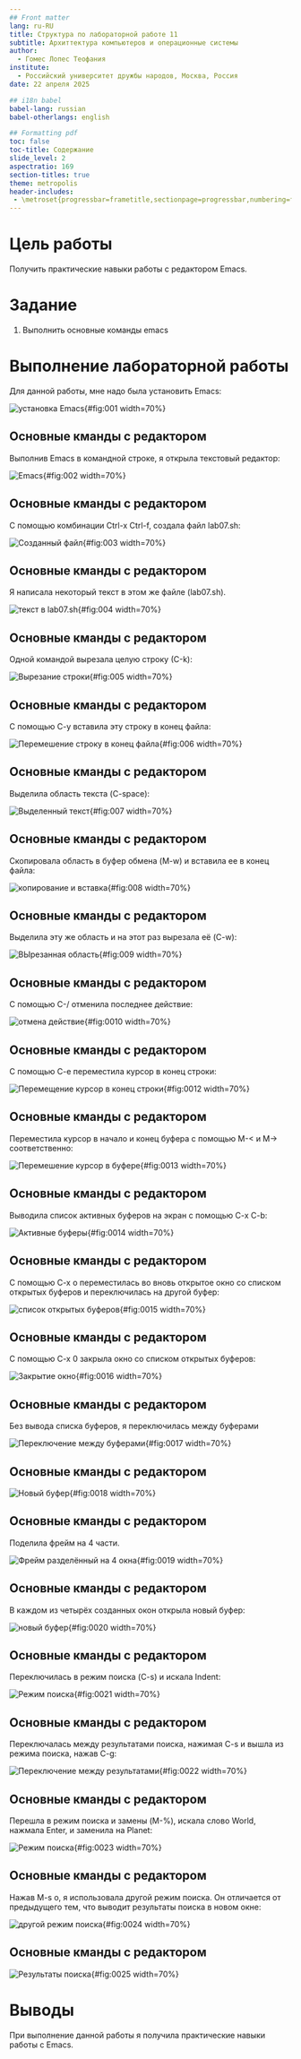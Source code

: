```yaml
---
## Front matter
lang: ru-RU
title: Структура по лабораторной работе 11
subtitle: Архиттектура компьютеров и операционные системы
author:
  - Гомес Лопес Теофания
institute:
  - Российский университет дружбы народов, Москва, Россия
date: 22 апреля 2025

## i18n babel
babel-lang: russian
babel-otherlangs: english

## Formatting pdf
toc: false
toc-title: Содержание
slide_level: 2
aspectratio: 169
section-titles: true
theme: metropolis
header-includes:
 - \metroset{progressbar=frametitle,sectionpage=progressbar,numbering=fraction}
---
```


# Цель работы

Получить практические навыки работы с редактором Emacs.

# Задание

1. Выполнить основные команды emacs

# Выполнение лабораторной работы

Для данной работы, мне надо была установить Emacs:

![установка Emacs](image/1.png){#fig:001 width=70%}

## Основные кманды с редактором

Выполнив Emacs в командной строке, я открыла текстовый редактор:

![Emacs](image/2.png){#fig:002 width=70%}

## Основные кманды с редактором

С помощью комбинации Ctrl-x Ctrl-f, создала файл lab07.sh:

![Созданный файл](image/3.png){#fig:003 width=70%}

## Основные кманды с редактором

Я написала некоторый текст в этом же файле (lab07.sh). 

![текст в lab07.sh](image/4.png){#fig:004 width=70%}

## Основные кманды с редактором

Одной командой вырезала целую строку (С-k):

![Вырезание строки](image/5.png){#fig:005 width=70%}

## Основные кманды с редактором

С помощью C-y вставила эту строку в конец файла:

![Перемешение строку в конец файла](image/6.png){#fig:006 width=70%}

## Основные кманды с редактором

Выделила область текста (C-space):

![Выделенный текст](image/7.png){#fig:007 width=70%}

## Основные кманды с редактором

Скопировала область в буфер обмена (M-w) и вставила ее в конец файла:

![копирование и вставка](image/8.png){#fig:008 width=70%}

## Основные кманды с редактором

Выделила эту же область и на этот раз вырезала её (C-w):

![ВЫрезанная область](image/9.png){#fig:009 width=70%}

## Основные кманды с редактором

С помощью C-/ отменила последнее действие:

![отмена действие](image/10.png){#fig:0010 width=70%}

## Основные кманды с редактором

С помощью C-e переместила курсор в конец строки:

![Перемещение курсор в конец строки](image/12.png){#fig:0012 width=70%}

## Основные кманды с редактором

Переместила курсор в начало и конец буфера с помощью M-< и M-> соответственно:

![Перемешение курсор в буфере](image/13.png){#fig:0013 width=70%}

## Основные кманды с редактором

Выводила список активных буферов на экран с помощью C-x C-b:

![Активные буферы](image/14.png){#fig:0014 width=70%}

## Основные кманды с редактором

С помощью C-x o переместилась во вновь открытое окно со списком открытых буферов и переключилась на другой буфер:

![список открытых буферов](image/15.png){#fig:0015 width=70%}

## Основные кманды с редактором

С помощью C-x 0 закрыла окно со списком открытых буферов:

![Закрытие окно](image/16.png){#fig:0016 width=70%}

## Основные кманды с редактором

Без вывода списка буферов, я переключилась между буферами

![Переключение между буферами](image/17.png){#fig:0017 width=70%}

## Основные кманды с редактором

![Новый буфер](image/18.png){#fig:0018 width=70%}

## Основные кманды с редактором

Поделила фрейм на 4 части. 

![Фрейм разделённый на 4 окна](image/19.png){#fig:0019 width=70%}

## Основные кманды с редактором

В каждом из четырёх созданных окон открыла новый буфер: 

![новый буфер](image/20.png){#fig:0020 width=70%}

## Основные кманды с редактором

Переключилась в режим поиска (C-s) и искала Indent:

![Режим поиска](image/21.png){#fig:0021 width=70%}

## Основные кманды с редактором

Переключалась между результатами поиска, нажимая C-s и вышла из режима поиска, нажав C-g:

![Переключение между результатами](image/22.png){#fig:0022 width=70%}

## Основные кманды с редактором

Перешла в режим поиска и замены (M-%), искала слово World, нажмала Enter, и заменила на Planet:

![Режим поиска](image/23.png){#fig:0023 width=70%}

## Основные кманды с редактором

Нажав M-s o, я использовала другой режим поиска. Он отличается от предыдущего тем, что выводит результаты поиска в новом окне:

![другой режим поиска](image/24.png){#fig:0024 width=70%}

## Основные кманды с редактором

![Результаты поиска](image/25.png){#fig:0025 width=70%}


# Выводы

При выполнение данной работы я получила практические навыки работы с Emacs.


